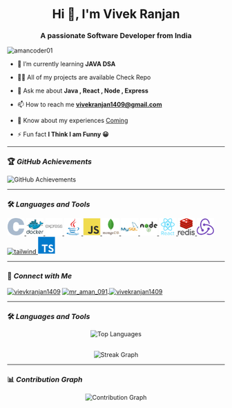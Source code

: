 <h1 align="center">Hi 👋, I'm Vivek Ranjan</h1>
<h3 align="center">A passionate Software Developer from India</h3>

<p align="left"> <img src="https://komarev.com/ghpvc/?username=amancoder01&label=Profile%20views&color=0e75b6&style=flat" alt="amancoder01" /> </p>



- 🌱 I’m currently learning **JAVA DSA**

- 👨‍💻 All of my projects are available Check Repo

- 💬 Ask me about  **Java , React , Node , Express**

- 📫 How to reach me **vivekranjan1409@gmail.com**

- 📄 Know about my experiences [Coming](Coming)

- ⚡ Fun fact **I Think I am Funny 😀**

---

### 🏆 *GitHub Achievements*
<p align="left">
    <img src="https://github-profile-trophy.vercel.app/?username=vivekranjan1409&theme=onedark&row=1&column=6" alt="GitHub Achievements" />
</p>

---

### 🛠️ *Languages and Tools*
<p align="left"> <a href="https://www.cprogramming.com/" target="_blank" rel="noreferrer"> <img src="https://raw.githubusercontent.com/devicons/devicon/master/icons/c/c-original.svg" alt="c" width="40" height="40"/> </a> <a href="https://www.docker.com/" target="_blank" rel="noreferrer"> <img src="https://raw.githubusercontent.com/devicons/devicon/master/icons/docker/docker-original-wordmark.svg" alt="docker" width="40" height="40"/> </a> <a href="https://expressjs.com" target="_blank" rel="noreferrer"> <img src="https://raw.githubusercontent.com/devicons/devicon/master/icons/express/express-original-wordmark.svg" alt="express" width="40" height="40"/> </a> <a href="https://www.java.com" target="_blank" rel="noreferrer"> <img src="https://raw.githubusercontent.com/devicons/devicon/master/icons/java/java-original.svg" alt="java" width="40" height="40"/> </a> <a href="https://developer.mozilla.org/en-US/docs/Web/JavaScript" target="_blank" rel="noreferrer"> <img src="https://raw.githubusercontent.com/devicons/devicon/master/icons/javascript/javascript-original.svg" alt="javascript" width="40" height="40"/> </a> <a href="https://www.mongodb.com/" target="_blank" rel="noreferrer"> <img src="https://raw.githubusercontent.com/devicons/devicon/master/icons/mongodb/mongodb-original-wordmark.svg" alt="mongodb" width="40" height="40"/> </a> <a href="https://www.mysql.com/" target="_blank" rel="noreferrer"> <img src="https://raw.githubusercontent.com/devicons/devicon/master/icons/mysql/mysql-original-wordmark.svg" alt="mysql" width="40" height="40"/> </a> <a href="https://nodejs.org" target="_blank" rel="noreferrer"> <img src="https://raw.githubusercontent.com/devicons/devicon/master/icons/nodejs/nodejs-original-wordmark.svg" alt="nodejs" width="40" height="40"/> </a> <a href="https://reactjs.org/" target="_blank" rel="noreferrer"> <img src="https://raw.githubusercontent.com/devicons/devicon/master/icons/react/react-original-wordmark.svg" alt="react" width="40" height="40"/> </a> <a href="https://redis.io" target="_blank" rel="noreferrer"> <img src="https://raw.githubusercontent.com/devicons/devicon/master/icons/redis/redis-original-wordmark.svg" alt="redis" width="40" height="40"/> </a> <a href="https://redux.js.org" target="_blank" rel="noreferrer"> <img src="https://raw.githubusercontent.com/devicons/devicon/master/icons/redux/redux-original.svg" alt="redux" width="40" height="40"/> </a> <a href="https://tailwindcss.com/" target="_blank" rel="noreferrer"> <img src="https://www.vectorlogo.zone/logos/tailwindcss/tailwindcss-icon.svg" alt="tailwind" width="40" height="40"/> </a> <a href="https://www.typescriptlang.org/" target="_blank" rel="noreferrer"> <img src="https://raw.githubusercontent.com/devicons/devicon/master/icons/typescript/typescript-original.svg" alt="typescript" width="40" height="40"/> </a> </p>

---

### 🤝 *Connect with Me*

<p align="left">
<a href="https://linkedin.com/in/vivek-ranjan-6b2935291" target="blank"><img align="center" src="https://raw.githubusercontent.com/rahuldkjain/github-profile-readme-generator/master/src/images/icons/Social/linked-in-alt.svg" alt="vievkranjan1409" height="30" width="40" /></a>
<a href="https://instagram.com/vivek_ranjan_gupta" target="blank">
    <img align="center" src="https://raw.githubusercontent.com/rahuldkjain/github-profile-readme-generator/master/src/images/icons/Social/instagram.svg" alt="mr_aman_091" height="30" width="40" />
</a>
  <a href="https://www.hackerrank.com/profile/vivekranjanjihu1" target="blank"><img align="center" src="https://raw.githubusercontent.com/rahuldkjain/github-profile-readme-generator/master/src/images/icons/Social/hackerrank.svg" alt="vivekranjan1409" height="30" width="40" /></a>
</p>



---

### 🛠️ *Languages and Tools*
<p align="center">  
    <img src="https://github-readme-stats.vercel.app/api/top-langs/?username=vivekranjan1409&layout=compact&theme=radical&hide_border=true" alt="Top Languages" />
</p>

<br/>

<div  align="center">
<img src="https://nirzak-streak-stats.vercel.app?user=vivekranjan1409&theme=dark&card_width=465" height="220" alt="Streak Graph"  />
</div>

---

### 📊 *Contribution Graph*
<p align="center">
    <img src="https://github-readme-activity-graph.vercel.app/graph?username=vivekranjan1409&bg_color=1a1b27&color=9cf&line=5BCDEC&point=F1F0C0&hide_border=true" alt="Contribution Graph" />
</p>
